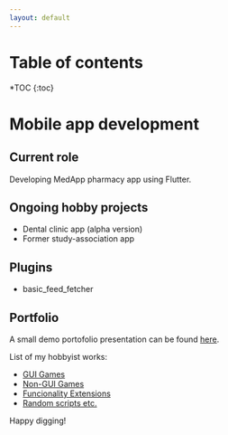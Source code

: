 ```yaml
---
layout: default
---
```


Table of contents
==================
*TOC
{:toc}

Mobile app development
=======================
## Current role
Developing MedApp pharmacy app using Flutter.

## Ongoing hobby projects
+ Dental clinic app (alpha version)
+ Former study-association app

## Plugins
+ basic_feed_fetcher

## Portfolio
A small demo portofolio presentation can be found [here](https://1drv.ms/p/s!AqlOwfoXgAPB9zf41AJ1j7mMDkkt).

List of my hobbyist works:
+ [GUI Games](https://lahaluhem.github.io/GUI_Games/)
+ [Non-GUI Games](https://lahaluhem.github.io/Non-GUI_Games/)
+ [Funcionality Extensions](https://lahaluhem.github.io/MyRep1/)
+ [Random scripts etc.](https://lahaluhem.github.io/Other_Programs/)

Happy digging!
